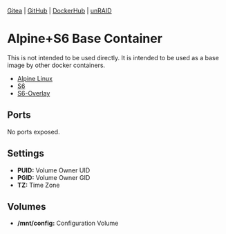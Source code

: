 [Gitea](https://code.nephatrine.net/nephatrine/docker-base-alpine) |
[GitHub](https://github.com/nephatrine/docker-base-alpine) |
[DockerHub](https://hub.docker.com/r/nephatrine/base-alpine/) |
[unRAID](https://github.com/nephatrine/unraid-docker-templates)

# Alpine+S6 Base Container

This is not intended to be used directly. It is intended to be used as a base image by other docker containers.

- [Alpine Linux](https://alpinelinux.org/)
- [S6](https://skarnet.org/software/)
- [S6-Overlay](https://github.com/just-containers/s6-overlay)

## Ports

No ports exposed.

## Settings

- **PUID:** Volume Owner UID
- **PGID:** Volume Owner GID
- **TZ:** Time Zone

## Volumes

- **/mnt/config:** Configuration Volume